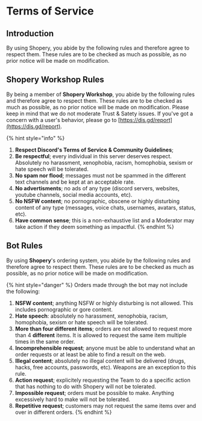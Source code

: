 # Terms of Service

## Introduction

By using Shopery, you abide by the following rules and therefore agree to respect them. These rules are to be checked as much as possible, as no prior notice will be made on modification.

## Shopery Workshop Rules

By being a member of **Shopery Workshop**, you abide by the following rules and therefore agree to respect them. These rules are to be checked as much as possible, as no prior notice will be made on modification. Please keep in mind that we do not moderate Trust & Satety issues. If you've got a concern with a user's behavior, please go to [https://dis.gd/report](https://dis.gd/report).

{% hint style="info" %}
1. **Respect Discord's Terms of Service & Community Guidelines**;
2. **Be respectful**; every individual in this server deserves respect. Absolutely no harassment, xenophobia, racism, homophobia, sexism or hate speech will be tolerated.
3. **No spam nor flood**; messages must not be spammed in the different text channels and be kept at an acceptable rate.
4. **No advertisments**; no ads of any type \(discord servers, websites, youtube channels, social media accounts, etc\).
5. **No NSFW content**; no pornographic, obscene or highly disturbing content of any type \(messages, voice chats, usernames, avatars, status, etc\).
6. **Have common sense**; this is a non-exhaustive list and a Moderator may take action if they deem something as impactful.
{% endhint %}

## Bot Rules

By using **Shopery**'s ordering system, you abide by the following rules and therefore agree to respect them. These rules are to be checked as much as possible, as no prior notice will be made on modification.

{% hint style="danger" %}
Orders made through the bot may not include the following:

1. **NSFW content**; anything NSFW or highly disturbing is not allowed. This includes pornographic or gore content.
2. **Hate speech**: absolutely no harassment, xenophobia, racism, homophobia, sexism or hate speech will be tolerated.
3. **More than four different items**; orders are not allowed to request more than 4 **different** items. It is allowed to request the same item multiple times in the same order.
4. **Incomprehensible request**; anyone must be able to understand what an order requests or at least be able to find a result on the web.
5. **Illegal content**; absolutely no illegal content will be delivered \(drugs, hacks, free accounts, passwords, etc\). Weapons are an exception to this rule.
6. **Action request**; explicitely requesting the Team to do a specific action that has nothing to do with Shopery will not be tolerated.
7. **Impossible request**; orders must be possible to make. Anything excessively hard to make will not be tolerated.
8. **Repetitive request**; customers may not request the same items over and over in different orders.
{% endhint %}

